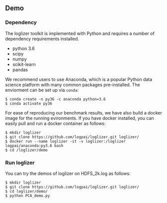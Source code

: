 ## Demo

### Dependency

The loglizer toolkit is implemented with Python and requires a number of dependency requirements installed. 

+ python 3.6
+ scipy
+ numpy
+ scikit-learn
+ pandas

We recommend users to use Anaconda, which is a popular Python data science platform with many common packages pre-installed. The enviorment can be set up via `conda`:

```
$ conda create -n py36 -c anaconda python=3.6
$ conda activate py36
```

For ease of reproducing our benchmark results, we have also build a docker image for the running evironments. If you have docker installed, you can easily pull and run a docker container as follows:

```
$ mkdir loglizer
$ git clone https://github.com/logpai/loglizer.git loglizer/
$ docker run --name loglizer -it -v loglizer:/loglizer logpai/anaconda:py3.6 bash
$ cd /loglizer/demo
```

### Run loglizer
You can try the demos of loglizer on HDFS_2k.log as follows:

```
$ mkdir loglizer
$ git clone https://github.com/logpai/loglizer.git loglizer/
$ cd loglizer/demo/
$ python PCA_demo.py
```

